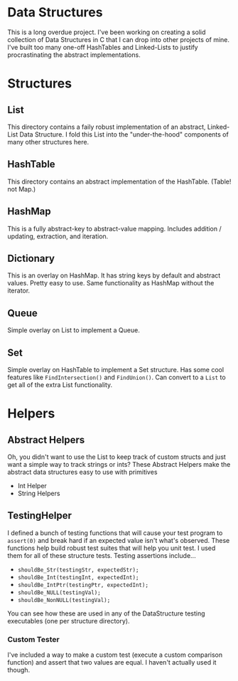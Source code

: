 # Data Structures
This is a long overdue project. I've been working on creating a solid collection of Data Structures in C that I can drop into other projects of mine. I've built too many one-off HashTables and Linked-Lists to justify procrastinating the abstract implementations.

# Structures

## List
This directory contains a faily robust implementation of an abstract, Linked-List Data Structure. I fold this List into the "under-the-hood" components of many other structures here.

## HashTable
This directory contains an abstract implementation of the HashTable. (Table! not Map.)

## HashMap
This is a fully abstract-key to abstract-value mapping. Includes addition / updating, extraction, and iteration.

## Dictionary
This is an overlay on HashMap. It has string keys by default and abstract values. Pretty easy to use. Same functionality as HashMap without the iterator.

## Queue
Simple overlay on List to implement a Queue.

## Set
Simple overlay on HashTable to implement a Set structure. Has some cool features like `FindIntersection()` and `FindUnion()`. Can convert to a `List` to get all of the extra List functionality.

# Helpers
## Abstract Helpers
Oh, you didn't want to use the List to keep track of custom structs and just want a simple way to track strings or ints? These Abstract Helpers make the abstract data structures easy to use with primitives
* Int Helper
* String Helpers

## TestingHelper
I defined a bunch of testing functions that will cause your test program to `assert(0)` and break hard if an expected value isn't what's observed. These functions help build robust test suites that will help you unit test. I used them for all of these structure tests. Testing assertions include...
* `shouldBe_Str(testingStr, expectedStr);`
* `shouldBe_Int(testingInt, expectedInt);`
* `shouldBe_IntPtr(testingPtr, expectedInt);`
* `shouldBe_NULL(testingVal);`
* `shouldBe_NonNULL(testingVal);`

You can see how these are used in any of the DataStructure testing executables (one per structure directory).

### Custom Tester
I've included a way to make a custom test (execute a custom comparison function) and assert that two values are equal. I haven't actually used it though.

